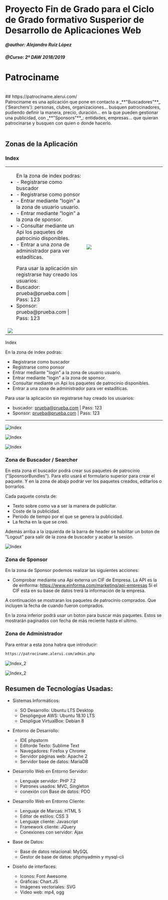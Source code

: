 # Proyecto Fin de Grado para el Ciclo de Grado formativo Susperior de Desarrollo de Aplicaciones Web

##### @author: Alejandro Ruiz López
##### @Curso: 2º DAW 2018/2019

# Patrociname
<br>
## https://patrociname.alerui.com/
<br>
Patrociname es una aplicación que pone en contacto a  _**"Buscadores"**_ ('Searchers'): personas, clubes, organizaciones... busquen patrocinadores, pudiendo definir la manera, precio, duración... en la que pueden gestionar una publicidad, con  _**"Sponsors"**_: entidades, empresas... que quieran patrocinarse y busquen con quien o donde hacerlo.
<br><br>
   
## Zonas de la Aplicación

### Index

<table>
	<tr>
		<td style="width: 48%;">
			<ul>En la zona de index podras:
				<li>- Registrarse como buscador
				<li>- Registrarse como ponsor
				<li>- Entrar mediante "login" a la zona de usuario usuario. 
				<li>- Entrar mediante "login" a la zona de sponsor.
				<li>- Consultar mediante un Api los paquetes de patrocinio disponibles.
				<li>- Entrar a una zona de administrador para ver estadíticas.
			</ul>
			<ul>Para usar la aplicación sin registrarse hay creado los usuarios: 
				 <li>Buscador: prueba@prueba.com | Pass: 123
				 <li>Sponsor: prueba@prueba.com | Pass: 123
		</td>
		<td style="width: 48%;">
			<img src="screenshot/patrociname_01.png">
		</td>
	</tr>
	<tr>
		<td colspan="2">
			<img src="screenshot/patrociname_02.png">
		</td>
	</tr>
</table>

Index

En la zona de index podras:
- Registrarse como buscador
- Registrarse como ponsor
- Entrar mediante "login" a la zona de usuario usuario. 
- Entrar mediante "login" a la zona de sponsor.
- Consultar mediante un Api los paquetes de patrocinio disponibles.
- Entrar a una zona de administrador para ver estadíticas.

 Para usar la aplicación sin registrarse hay creado los usuarios: 
 * buscador: prueba@prueba.com | Pass: 123
 * Sponsor: prueba@prueba.com | Pass: 123

---

![Index](screenshot/patrociname_01.png)

![Index](screenshot/patrociname_06.png)

![Index](screenshot/patrociname_05.png)

### Zona de Buscador / Searcher

En esta zona el buscador podrá crear sus paquetes de patrocinio ("SposnsorBundles").
Para ello usará el formulario superior para crear el paquete.
Y en la zona de abajo podrár ver los paquetes creados, editarlos o borrarlos.

Cada paquete consta de:
- Texto sobre como va a ser la manera de publicitar.
- Coste de la publicidad.
- Periodo de tiempo por el que se genera la publicidad.
- La fecha en la que se creó.

Además arriba a la izquierda de la barra de header se habilitar un boton de "Logout" para salir de la zona de buscador y acabar la sesión.


![Index](screenshot/patrociname_04.png)

### Zona de Sponsor
En la zona de Sponsor podemos realizar las siguientes acciones:
- Comprobar mediante una Api externa un CIF de Empresa.
La API es la de einforma: https://www.einforma.com/marketing/api-empresas
Si el CIF esta en su base de datos trerá la información de la empresa.

A continuación se mostraran los paquetes de patrocinio comprados.
Que incluyen la fecha de cuando fueron comprados.

En la zona inferior podrá usar un boton para buscar más paquetes.
Estos se mostrarán paginados con fecha de más reciente hasta el ultimo.

### Zona de Administrador

Para entrar a esta zona habra que introducir:
```html
https://patrociname.alerui.com/admin.php
```

![Index_2](screenshot/patrociname_03.png)

![Index_2](screenshot/patrociname_02.png)

## Resumen de Tecnologías Usadas:

* Sistemas Informáticos:
	- SO Desarrollo: Ubuntu LTS Desktop
	- Despligegue AWS:  Ubuntu 18.10 LTS
	- Despligue VirtualBox: Debian 8

* Entorno de Desarrollo:
	- IDE phpstorm
	- Editorde Texto: Sublime Text
	- Navegadores: Firefox y Chrome
	- Servidor páginas web: Apache 2
	- Servidor base de datos: MariaDB

* Desarrollo Web en Entorno Servidor:
	- Lenguaje servidor: PHP 7.2
	- Patrones usados: MVC, Singleton
	- conexión con Base de datos: PDO

* Desarrollo Web en Entorno Cliente:
	- Lenguaje de Marcas: HTML 5
	- Editor de estilos: CSS 3
	- Lenguaje cliente: Javascript
	- Framework cliente: JQuery
	- Conexiones con servidor: Ajax

* Base de Datos:
	- Base de datos relacional: MySQL
	- Gestor de base de datos: phpmyadmin y mysql-cli

* Diseño de interfaces:
	- Iconos: Font Awesome
	- Gráficas: Chart.JS
	- Imágenes vectoriales: SVG
	- Video web: mp4, ogg

